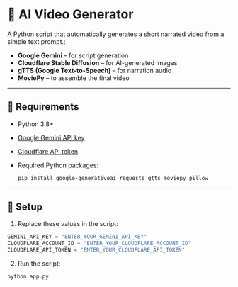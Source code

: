 # 🧠 AI Video Generator

A Python script that automatically generates a short narrated video from a simple text prompt.:

* **Google Gemini** – for script generation
* **Cloudflare Stable Diffusion** – for AI-generated images
* **gTTS (Google Text-to-Speech)** – for narration audio
* **MoviePy** – to assemble the final video

---

## 🔧 Requirements

* Python 3.8+
* [Google Gemini API key](https://ai.google.dev/)
* [Cloudflare API token](https://dash.cloudflare.com/)
* Required Python packages:

  ```bash
  pip install google-generativeai requests gtts moviepy pillow
  ```

---

## 📁 Setup

1. Replace these values in the script:

```python
GEMINI_API_KEY = "ENTER_YOUR_GEMINI_API_KEY"
CLOUDFLARE_ACCOUNT_ID = "ENTER_YOUR_CLOUDFLARE_ACCOUNT_ID"
CLOUDFLARE_API_TOKEN = "ENTER_YOUR_CLOUDFLARE_API_TOKEN"
```

2. Run the script:

```bash
python app.py
```
